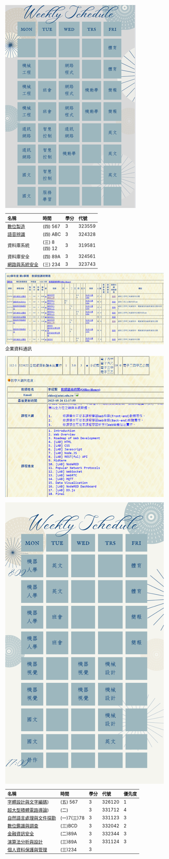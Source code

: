 ![image.png|240](https://raw.githubusercontent.com/Ash0645/image_remote/main/202306300204673.png)

| 名稱                                                                                        | 時間                     | 學分 | 代號   |
|:------------------------------------------------------------------------------------------- |:------------------------ |:---- |:------ |
| [數位製造](https://aps.ntut.edu.tw/course/tw/ShowSyllabus.jsp?snum=323559&code=11194)       | (四) 567                 | 3    | 323559 |
| [語音辨識](https://aps.ntut.edu.tw/course/tw/ShowSyllabus.jsp?snum=324328&code=12442)       | (四) ABC                 | 3    | 324328 |
| 資料庫系統                                                                                  | (三) 8<div>(四) 12</div> | 3    | 319581 |
| 資料庫安全                                                                                  | (四) 89A                 | 3    | 324561 |
| [網路與系統安全](https://aps.ntut.edu.tw/course/tw/ShowSyllabus.jsp?snum=323743&code=12148) | (三) 234                 | 3    | 323743 |

![image.png](https://raw.githubusercontent.com/Ash0645/image_remote/main/202308290325898.png)
企業資料通訊

![image.png|425](https://raw.githubusercontent.com/Ash0645/image_remote/main/202308290330773.png)

![智動四下.png|425](https://raw.githubusercontent.com/Ash0645/image_remote/main/202312201340837.png)


| 名稱 | 時間 | 學分 | 代號 | 優先度 |
| :--- | :--- | :--- | :--- | ---- |
| [字體設計與文字編碼](https://aps.ntut.edu.tw/course/tw/ShowSyllabus.jsp?snum=326120&code=11324)) | (五) 567 | 3 | 326120 | 1 |
| [超大型積體電路導論](https://aps.ntut.edu.tw/course/tw/ShowSyllabus.jsp?snum=331712&code=10496)) | (二) | 3 | 331712 | 4 |
| [自然語言處理與文件探勘](https://aps.ntut.edu.tw/course/tw/ShowSyllabus.jsp?snum=331123&code=11297) | (一)7(三)78 | 3 | 331123 | 3 |
| [數位鑑識與調查](https://aps.ntut.edu.tw/course/tw/ShowSyllabus.jsp?snum=332042&code=12391) | (三)BCD | 3 | 332042 | 2 |
| [金融資訊安全](https://aps.ntut.edu.tw/course/tw/ShowSyllabus.jsp?snum=332344&code=12439) | (二)89A | 3 | 332344 | 3 |
| [演算法分析與設計](https://aps.ntut.edu.tw/course/tw/ShowSyllabus.jsp?snum=331124&code=11107) | (三)89A | 3 | 331124 | 3 |
| [個人資料保護與管理](https://aps.ntut.edu.tw/course/tw/ShowSyllabus.jsp?snum=332040&code=12148) | (三)234 | 3 |  |  |


